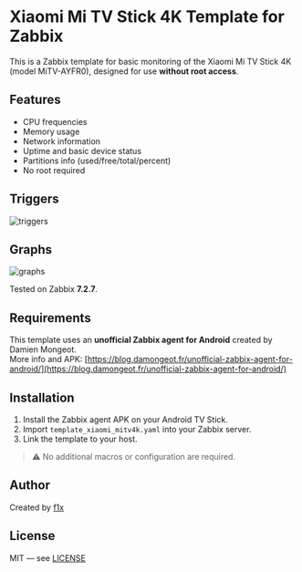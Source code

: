 # Xiaomi Mi TV Stick 4K Template for Zabbix

This is a Zabbix template for basic monitoring of the Xiaomi Mi TV Stick 4K (model MiTV-AYFR0), designed for use **without root access**.

## Features

- CPU frequencies
- Memory usage
- Network information
- Uptime and basic device status
- Partitions info (used/free/total/percent)
- No root required

## Triggers

![triggers](https://github.com/user-attachments/assets/42635f2f-f672-4e21-bec7-e47889c522dd)

## Graphs

![graphs](https://github.com/user-attachments/assets/d0bebd99-96e7-45bc-ac34-3d58c86b9bec)


Tested on Zabbix **7.2.7**.

## Requirements

This template uses an **unofficial Zabbix agent for Android** created by Damien Mongeot.  
More info and APK: [https://blog.damongeot.fr/unofficial-zabbix-agent-for-android/](https://blog.damongeot.fr/unofficial-zabbix-agent-for-android/)

## Installation

1. Install the Zabbix agent APK on your Android TV Stick.
2. Import `template_xiaomi_mitv4k.yaml` into your Zabbix server.
3. Link the template to your host.

> ⚠️ No additional macros or configuration are required.

## Author

Created by [f1x](https://github.com/unix3dcore)

## License

MIT — see [LICENSE](./LICENSE)
